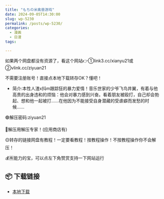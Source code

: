 ```yaml
---
title: "もちの米禽兽游戏"
date: 2024-09-05T14:30:00
slug: wp-5230
permalink: /posts/wp-5230/
categories:
  - 漫画
  - 日漫
tags:

---
```


如果两个网盘都没有资源了，看这个网站👉①link3.cc/xianyu21或②vlink.cc/ziyuan21

不需要注册账号！直接点本地下载转存OK？懂吧！

*   简介:本性人渣x抖m跟踪狂的暴力爱情！音乐世家的少爷飞鸟井翼，有着与他高贵的出身违和的烦恼：他会对暴力感到兴奋。看着朋友被殴打，自己却会勃起、想和他一起被打……在他因为不能接受自身潜藏的受虐癖而发愁的时候……

🟢解压密码:ziyuan21

🔵解压用解压专家！(应用商店有)

🟡转存的链接网盘有教程！一定要看教程！按教程操作！不按教程操作你不会解压！

💰🈶能力的宝，可以点左下角赞赏支持一下网站运行

## 📦 下载链接
- [本地下载](https://blziyuan21.com/pay-download/5230?key=2d27fac31d&down_id=0)

